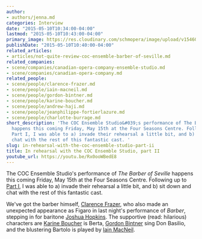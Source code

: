 ```yaml
---
author:
- authors/jenna.md
categories: Interview
date: "2015-05-10T10:34:00-04:00"
lastmod: "2015-05-10T10:43:00-04:00"
primary_image: https://res.cloudinary.com/schmopera/image/upload/v1546051212/media/2018/12/sqEnsembleBarberFeature2.jpg
publishDate: "2015-05-10T10:40:00-04:00"
related_articles:
- articles/not-quite-review-coc-ensemble-barber-of-seville.md
related_companies:
- scene/companies/canadian-opera-company-ensemble-studio.md
- scene/companies/canadian-opera-company.md
related_people:
- scene/people/clarence-frazer.md
- scene/people/iain-macneil.md
- scene/people/gordon-bintner.md
- scene/people/karine-boucher.md
- scene/people/andrew-haji.md
- scene/people/jeanphilippe-fortierlazure.md
- scene/people/charlotte-burrage.md
short_description: 'The COC Ensemble Studio&#039;s performance of The Barber of Seville
  happens this coming Friday, May 15th at the Four Seasons Centre. Following up to
  Part I, I was able to a) invade their rehearsal a little bit, and b) sit down and
  chat with the rest of this fantastic cast. '
slug: in-rehearsal-with-the-coc-ensemble-studio-part-ii
title: In rehearsal with the COC Ensemble Studio, part II
youtube_url: https://youtu.be/Rx0ooWBedE8
---
```

The COC Ensemble Studio's performance of *The Barber of Seville* happens this coming Friday, May 15th at the Four Seasons Centre. Following up to [Part I](/in-rehearsal-with-the-coc-ensemble-studio/), I was able to a) invade their rehearsal a little bit, and b) sit down and chat with the rest of this fantastic cast. 

We've got the barber himself, [Clarence Frazer](/scene/people/clarence-frazer/), who also made an unexpected appearance as Figaro in last night's performance of *Barber*, stepping in for baritone [Joshua Hopkins](/talking-figaro-with-joshua-hopkins/). The supportive (read: hilarious) characters are [Karine Boucher](/scene/people/karine-boucher/) is Berta, [Gordon Bintner](/scene/people/gordon-bintner/) sing Don Basilio, and the blustering Bartolo is played by [Iain MacNeil](/scene/people/iain-macneil/).